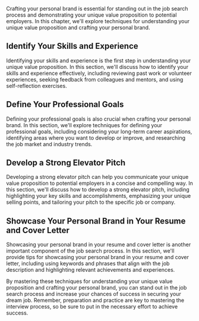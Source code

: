 
Crafting your personal brand is essential for standing out in the job search process and demonstrating your unique value proposition to potential employers. In this chapter, we'll explore techniques for understanding your unique value proposition and crafting your personal brand.

Identify Your Skills and Experience
-----------------------------------

Identifying your skills and experience is the first step in understanding your unique value proposition. In this section, we'll discuss how to identify your skills and experience effectively, including reviewing past work or volunteer experiences, seeking feedback from colleagues and mentors, and using self-reflection exercises.

Define Your Professional Goals
------------------------------

Defining your professional goals is also crucial when crafting your personal brand. In this section, we'll explore techniques for defining your professional goals, including considering your long-term career aspirations, identifying areas where you want to develop or improve, and researching the job market and industry trends.

Develop a Strong Elevator Pitch
-------------------------------

Developing a strong elevator pitch can help you communicate your unique value proposition to potential employers in a concise and compelling way. In this section, we'll discuss how to develop a strong elevator pitch, including highlighting your key skills and accomplishments, emphasizing your unique selling points, and tailoring your pitch to the specific job or company.

Showcase Your Personal Brand in Your Resume and Cover Letter
------------------------------------------------------------

Showcasing your personal brand in your resume and cover letter is another important component of the job search process. In this section, we'll provide tips for showcasing your personal brand in your resume and cover letter, including using keywords and phrases that align with the job description and highlighting relevant achievements and experiences.

By mastering these techniques for understanding your unique value proposition and crafting your personal brand, you can stand out in the job search process and increase your chances of success in securing your dream job. Remember, preparation and practice are key to mastering the interview process, so be sure to put in the necessary effort to achieve success.
